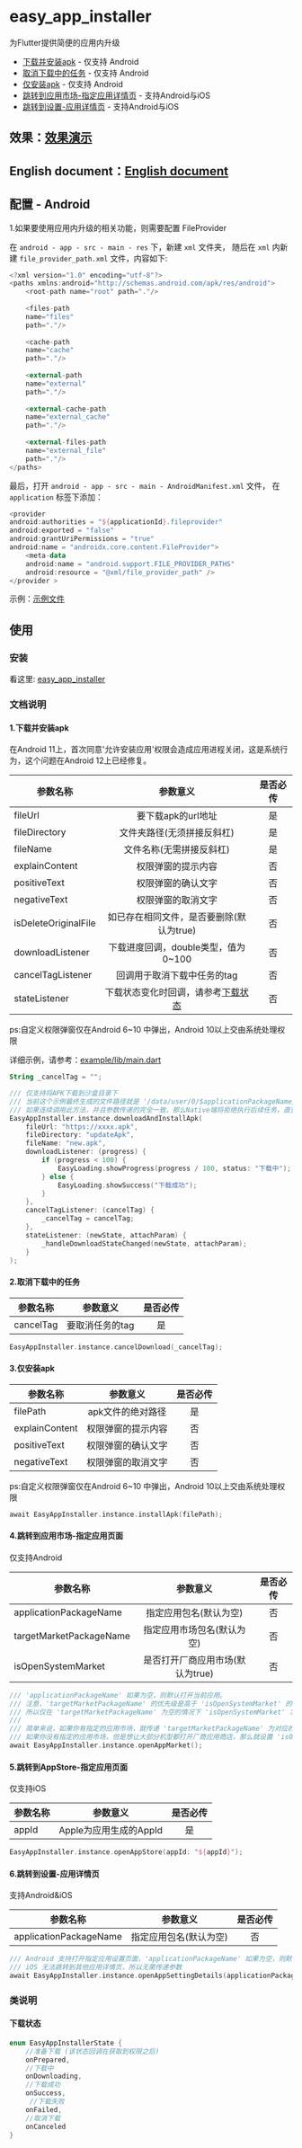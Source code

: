 # easy_app_installer

为Flutter提供简便的应用内升级

* [下载并安装apk](#downloadAndInstallApk) - 仅支持 Android
* [取消下载中的任务](#cancelDownloadingTask) - 仅支持 Android
* [仅安装apk](#onlyInstallApk) - 仅支持 Android
* [跳转到应用市场-指定应用详情页](#openAppMarket) - 支持Android与iOS
* [跳转到设置-应用详情页](#openAppSettingDetails) - 支持Android与iOS

## 效果：[效果演示](https://github.com/gfslx999/easy_app_installer/blob/master/example/PREVIEW.md)

## English document：[English document](https://github.com/gfslx999/easy_app_installer/blob/master/example/README.md)

## 配置 - Android

1.如果要使用应用内升级的相关功能，则需要配置 FileProvider

在 `android - app - src - main - res` 下，新建 `xml` 文件夹， 随后在 `xml` 内新建 `file_provider_path.xml` 文件，内容如下:

```kotlin
<?xml version="1.0" encoding="utf-8"?>
<paths xmlns:android="http://schemas.android.com/apk/res/android">
    <root-path name="root" path="."/>
    
    <files-path
    name="files"
    path="."/>
    
    <cache-path
    name="cache"
    path="."/>
    
    <external-path
    name="external"
    path="."/>
    
    <external-cache-path
    name="external_cache"
    path="."/>
    
    <external-files-path
    name="external_file"
    path="."/>
</paths>
```

最后，打开 `android - app - src - main - AndroidManifest.xml` 文件， 在 `application` 标签下添加：

```kotlin
<provider
android:authorities = "${applicationId}.fileprovider"
android:exported = "false"
android:grantUriPermissions = "true"
android:name = "androidx.core.content.FileProvider">
    <meta-data
    android:name = "android.support.FILE_PROVIDER_PATHS"
    android:resource = "@xml/file_provider_path" />
</provider >
```

示例：[示例文件](https://github.com/gfslx999/easy_app_installer/blob/master/example/android/app/src/main/AndroidManifest.xml)

## 使用

### 安装

看这里: [easy_app_installer](https://pub.flutter-io.cn/packages/easy_app_installer/install)

### 文档说明

#### <span id="downloadAndInstallApk">1.下载并安装apk</span>

在Android 11上，首次同意'允许安装应用'权限会造成应用进程关闭，这是系统行为，这个问题在Android 12上已经修复。

| 参数名称 | 参数意义 | 是否必传 |
| ------ | :------: | :------: |
| fileUrl | 要下载apk的url地址 | 是 |
| fileDirectory | 文件夹路径(无须拼接反斜杠) | 是 |
| fileName | 文件名称(无需拼接反斜杠) | 是 |
| explainContent | 权限弹窗的提示内容 | 否 |
| positiveText | 权限弹窗的确认文字 | 否 |
| negativeText | 权限弹窗的取消文字 | 否 |
| isDeleteOriginalFile | 如已存在相同文件，是否要删除(默认为true) | 否 |
| downloadListener | 下载进度回调，double类型，值为 0~100 | 否 |
| cancelTagListener | 回调用于取消下载中任务的tag | 否 |
| stateListener | 下载状态变化时回调，请参考[下载状态](#classDesDownloadState) | 否 |

ps:自定义权限弹窗仅在Android 6~10 中弹出，Android 10以上交由系统处理权限

详细示例，请参考：[example/lib/main.dart](https://github.com/gfslx999/easy_app_installer/blob/master/example/lib/main.dart)

```kotlin
String _cancelTag = "";

/// 仅支持将APK下载到沙盒目录下
/// 当前这个示例最终生成的文件路径就是 '/data/user/0/$applicationPackageName/files/updateApk/new.apk'
/// 如果连续调用此方法，并且参数传递的完全一致，那么Native端将拒绝执行后续任务，直到下载中的任务执行完毕。
EasyAppInstaller.instance.downloadAndInstallApk(
    fileUrl: "https://xxxx.apk",
    fileDirectory: "updateApk",
    fileName: "new.apk",
    downloadListener: (progress) {
        if (progress < 100) {
            EasyLoading.showProgress(progress / 100, status: "下载中");
        } else {
            EasyLoading.showSuccess("下载成功");
        }
    },
    cancelTagListener: (cancelTag) {
        _cancelTag = cancelTag;
    },
    stateListener: (newState, attachParam) {
        _handleDownloadStateChanged(newState, attachParam);
    }
);
```

#### <span id="cancelDownloadingTask">2.取消下载中的任务</span>

| 参数名称 | 参数意义 | 是否必传 |
| ------ | :------: | :------: |
| cancelTag | 要取消任务的tag | 是 |

```kotlin
EasyAppInstaller.instance.cancelDownload(_cancelTag);
```

#### <span id="onlyInstallApk">3.仅安装apk</span>

| 参数名称 | 参数意义 | 是否必传 |
| ------ | :------: | :------: |
| filePath | apk文件的绝对路径 | 是 |
| explainContent | 权限弹窗的提示内容 | 否 |
| positiveText | 权限弹窗的确认文字 | 否 |
| negativeText | 权限弹窗的取消文字 | 否 |

ps:自定义权限弹窗仅在Android 6~10 中弹出，Android 10以上交由系统处理权限

```kotlin
await EasyAppInstaller.instance.installApk(filePath);
```

#### <span id="openAppMarket">4.跳转到应用市场-指定应用页面</span>

仅支持Android

| 参数名称 | 参数意义 | 是否必传 |
| ------ | :------: | :------: |
| applicationPackageName | 指定应用包名(默认为空) | 否 |
| targetMarketPackageName | 指定应用市场包名(默认为空) | 否 |
| isOpenSystemMarket | 是否打开厂商应用市场(默认为true) | 否 |

```kotlin
/// 'applicationPackageName' 如果为空，则默认打开当前应用。
/// 注意，'targetMarketPackageName' 的优先级是高于 'isOpenSystemMarket' 的，
/// 所以仅在 'targetMarketPackageName' 为空的情况下 'isOpenSystemMarket' 才会生效。
///
/// 简单来说，如果你有指定的应用市场，就传递 'targetMarketPackageName' 为对应的包名；
/// 如果你没有指定的应用市场，但是想让大部分机型都打开厂商应用商店，那么就设置 'isOpenSystemMarket' 为true
await EasyAppInstaller.instance.openAppMarket();
```

#### 5.跳转到AppStore-指定应用页面

仅支持iOS

| 参数名称 | 参数意义 | 是否必传 |
| ------ | :------: | :------: |
| appId | Apple为应用生成的AppId | 是 |

```kotlin
EasyAppInstaller.instance.openAppStore(appId: "${appId}");
```

#### <span id="openAppSettingDetails">6.跳转到设置-应用详情页</span>

支持Android&iOS

| 参数名称 | 参数意义 | 是否必传 |
| ------ | :------: | :------: |
| applicationPackageName | 指定应用包名(默认为空) | 否 |

```kotlin
/// Android 支持打开指定应用设置页面，'applicationPackageName' 如果为空，则默认打开当前应用。
/// iOS 无法跳转到其他应用详情页，所以无需传递参数
await EasyAppInstaller.instance.openAppSettingDetails(applicationPackageName: "$targetAppPackage");
```

### 类说明

#### <span id="classDesDownloadState">下载状态</span>

```kotlin
enum EasyAppInstallerState {
    //准备下载 (该状态回调在获取到权限之后)
    onPrepared,
    //下载中
    onDownloading,
    //下载成功
    onSuccess,
     //下载失败
    onFailed,
    //取消下载
    onCanceled
}
```

